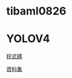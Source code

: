 # tibaml0826

# YOLOV4

[程式碼](https://colab.research.google.com/drive/1Kg7KQWS2vb7y1a2pjDxLdfdreBPoPGoq?usp=sharing#scrollTo=YsJ0mZeOUx4O)

[資料集](https://drive.google.com/file/d/1qUCxP2QOCRUSpOnqFM9bnh9OwFO5x3WI/view?usp=sharing)

